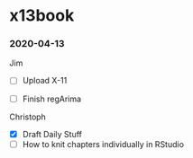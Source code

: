 # x13book


### 2020-04-13

Jim

- [ ] Upload X-11
- [ ] Finish regArima


Christoph

- [x] Draft Daily Stuff
- [ ] How to knit chapters individually in RStudio
